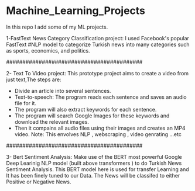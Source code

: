 # Machine_Learning_Projects
In this repo I add some of my ML projects.

1-FastText News Category Classification project: 
  I used Facebook's popular FastText #NLP model to categorize Turkish news into many categories such as sports, economics, and politics.
  
 ##########################################
 
 2- Text To Video project: 
   This prototype project aims to create a video from just text,The steps are:
  - Divide an article into several sentences.
  - Text-to-speech: The program reads each sentence and saves an audio file for it.
  - The program will also extract keywords for each sentence.
  - The program will search Google Images for these keywords and download the relevant images.
  - Then it compains all audio files using their images and creates an MP4 video.
   Note: This envolves NLP , webscraping , video genrating ...etc
   
##########################################

3- Bert Sentiment Analysis:
  Make use of the BERT most powerful Google Deep Learinig NLP model (built above transformers ) to do Turkish News Sentiment Analysis.
  This BERT model here is used for transfer Learning and It has been finely tuned to our Data.
  The News will be classifed to either Positive or Negative News. 

